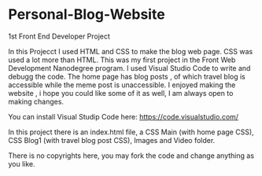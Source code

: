 # Personal-Blog-Website
1st Front End Developer Project

In this Projecct I used HTML and CSS to make the blog web page. CSS was used a lot more than HTML. This was my first project in the Front Web Development Nanodegree program. I used Visual Studio Code to write and debugg the code. The home page has blog posts , of which travel blog is accessible while the meme post is unaccessible. I enjoyed making the website , i hope you could like some of it as well, I am always open to making changes. 

You can install Visual Studip Code here: https://code.visualstudio.com/

In this project there is an index.html file, a CSS Main (with home page CSS), CSS Blog1 (with travel blog post CSS), Images and Video folder.

There is no copyrights here, you may fork the code and change anything as you like.
